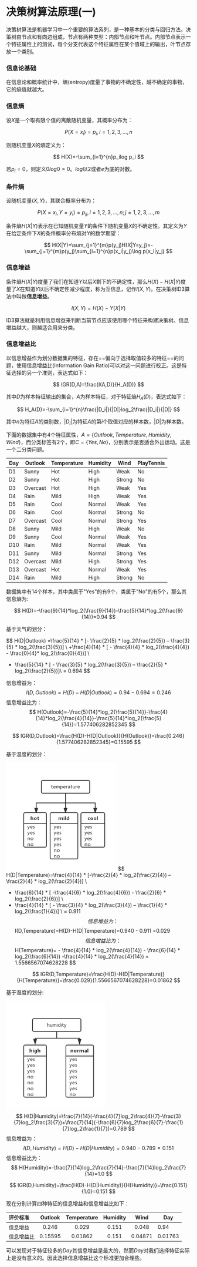 # 决策树算法原理(一)

决策树算法是机器学习中一个重要的算法系列，是一种基本的分类与回归方法。决策树由节点和有向边组成，节点有两种类型：内部节点和叶节点。内部节点表示一个特征属性上的测试，每个分支代表这个特征属性在某个值域上的输出，叶节点存放一个类别。

### 信息论基础

在信息论和概率统计中，熵(entropy)度量了事物的不确定性，越不确定的事物，它的熵值就越大。

### 信息熵

设$X$是一个取有限个值的离散随机变量，其概率分布为：

$$
P(X=x_i)=p_i,i=1,2,3,...,n
$$

则随机变量$X$的熵定义为：

$$
H(X)=-\sum_{i=1}^{n}p_ilog p_i
$$

若$p_i=0$，则定义$0log0=0$。$log$以$2$或者$e$为底的对数。

### 条件熵

设随机变量$(X,Y)$，其联合概率分布为：

$$
P(X=x_i,Y=y_i)=p_{ij},i=1,2,3,...,n;j=1,2,3,...,m
$$

条件熵$H(X|Y)$表示在已知随机变量$Y$的条件下随机变量$X$的不确定性。其定义为$Y$在给定条件下$X$的条件概率分布熵对$Y$的数学期望：

$$
H(X|Y)=\sum_{j=1}^{m}p(y_j)H(X|Y=y_j)=-\sum_{j=1}^{m}p(y_j)\sum_{i=1}^{n}p(x_i|y_j)\log p(x_i|y_j)
$$

### 信息增益

条件熵$H(X|Y)$度量了我们在知道$Y$以后$X$剩下的不确定性，那么$H(X)-H(X|Y)$度量了$X$在知道$Y$以后不确定性减少程度，称为互信息，记作$I(X,Y)$。在决策树ID3算法中叫做**信息增益**。

$$
I(X,Y)=H(X)-Y(X|Y)
$$

ID3算法就是利用信息增益来判断当前节点应该使用哪个特征来构建决策树。信息增益越大，则越适合用来分类。

### 信息增益比

以信息增益作为划分数据集的特征，存在==偏向于选择取值较多的特征==的问题，使用信息增益比(Information Gain Ratio)可以对这一问题进行校正。这是特征选择的另一个准则，表达式如下：

$$
IGR(D,A)=\frac{I(A,D)}{H_A(D)}
$$

其中$D$为样本特征输出的集合，$A$为样本特征，对于特征熵$H_A(D)$，表达式如下：

$$
H_A(D)=-\sum_{i=1}^{n}\frac{|D_i|}{|D|}log_2\frac{|D_i|}{|D|}
$$

其中$n$为特征$A$的类别数，$|D_i|$为特征$A$的第$i$个取值对应的样本数，$|D|$为样本数。



下面的数据集中有4个特征属性，$A=\{Outlook,Temperature,Humidity,Wind\}$，而分类标签有2个，即$C=\{Yes,No\}$，分别表示是否适合外出运动。这是一个二分类问题。

| Day  | Outlook  | Temperature | Humidity | Wind   | PlayTennis |
| ---- | -------- | ----------- | -------- | ------ | ---------- |
| D1   | Sunny    | Hot         | High     | Weak   | No         |
| D2   | Sunny    | Hot         | High     | Strong | No         |
| D3   | Overcast | Hot         | High     | Weak   | Yes        |
| D4   | Rain     | Mild        | High     | Weak   | Yes        |
| D5   | Rain     | Cool        | Normal   | Weak   | Yes        |
| D6   | Rain     | Cool        | Normal   | Strong | No         |
| D7   | Overcast | Cool        | Normal   | Strong | Yes        |
| D8   | Sunny    | Mild        | High     | Weak   | No         |
| D9   | Sunny    | Cool        | Normal   | Weak   | Yes        |
| D10  | Rain     | Mild        | Normal   | Weak   | Yes        |
| D11  | Sunny    | Mild        | Normal   | Strong | Yes        |
| D12  | Overcast | Mild        | High     | Strong | Yes        |
| D13  | Overcast | Hot         | Normal   | Weak   | Yes        |
| D14  | Rain     | Mild        | High     | Strong | No         |

数据集中有14个样本，其中类属于"Yes"的有9个，类属于"No"的有5个，那么其信息熵为:

$$
H(D)=-\frac{9}{14}*log_2(\frac{9}{14})-\frac{5}{14}*log_2(\frac{9}{14})=0.94
$$

基于天气的划分：

$$
H(D|Outlook)
=\frac{5}{14} * [- \frac{2}{5} * log_2(\frac{2}{5}) – \frac{3}{5} * log_2(\frac{3}{5})] \\
+\frac{4}{14} * [ - \frac{4}{4} * log_2(\frac{4}{4}) - \frac{0}{4}* log_2(\frac{0}{4})] \\
+ \frac{5}{14} * [ - \frac{3}{5} * log_2(\frac{3}{5}) – \frac{2}{5} * log_2(\frac{2}{5})]\\
= 0.694
$$


信息增益为：
$$
I(D,Outlook)=H(D)-H(D|Outlook)=0.94-0.694=0.246
$$
信息增益比为：
$$
H(Outlook)=-\frac{5}{14}*log_2{\frac{5}{14}}-\frac{4}{14}*log_2{\frac{4}{14}}-\frac{5}{14}*log_2{\frac{5}{14}}=1.577406282852345
$$

$$
IGR(D,Outlook)=\frac{H(D)-H(D|Outlook)}{H(Outlook)}=\frac{0.246}{1.577406282852345}=0.15595
$$

基于温度的划分：

![temperature](assets/temperature.png)
$$
H(D|Temperature)=\frac{4}{14} * [-\frac{2}{4} * log_2(\frac{2}{4}) – \frac{2}{4} * log_2(\frac{2}{4})] \\
+ \frac{6}{14} * [ -\frac{4}{6} * log_2(\frac{4}{6}) - \frac{2}{6} * log_2(\frac{2}{6})] \\
+ \frac{4}{14} * [ - \frac{3}{4} * log_2(\frac{3}{4}) – \frac{1}{4} * log_2(\frac{1}{4})] \\
= 0.911
$$
信息增益为：
$$
I(D,Temperature)=H(D)-H(D|Temperature)=0.940 - 0.911 =0.029
$$
信息增益比为：
$$
H(Temperature)= - \frac{4}{14} * log_2(\frac{4}{14}) - \frac{6}{14} * log_2(\frac{6}{14}) -\frac{4}{14} * log_2(\frac{4}{14}) = 1.5566567074628228
$$

$$
IGR(D,Temperature)=\frac{H(D)-H(D|Temperature)}{H(Temperature)}=\frac{0.029}{1.5566567074628228}=0.01862
$$

基于湿度的划分:

![humity](assets/humity.png)
$$
H(D|Humidity)=\frac{7}{14}(-\frac{4}{7}log_2\frac{4}{7}-\frac{3}{7}log_2\frac{3}{7})+\frac{7}{14}(-\frac{6}{7}log_2\frac{6}{7}-\frac{1}{7}log_2\frac{1}{7})=0.789
$$
信息增益为：
$$
I(D,Humidity)=H(D)-H(D|Humidity)= 0.940 - 0.789 = 0.151
$$
信息增益比为：
$$
H(Humidity)=-\frac{7}{14}log_2\frac{7}{14}-\frac{7}{14}log_2\frac{7}{14}=1.0
$$

$$
IGR(D,Humidity)=\frac{H(D)-H(D|Humidity)}{H(Humidity)}=\frac{0.151}{1.0}=0.151
$$

现在分别计算四种特征的信息增益和信息增益比如下：

| 评价标准   | Outlook | Temperature | Humidity |  Wind   | Day     |
| :--------- | :-----: | :---------: | :------: | :-----: | ------- |
| 信息增益   |  0.246  |    0.029    |  0.151   |  0.048  | 0.94    |
| 信息增益比 | 0.15595 |   0.01862   |  0.151   | 0.04871 | 0.01763 |

可以发现对于特征较多的$Day$其信息增益是最大的，然而$Day$对我们选择特征实际上是没有意义的。因此选择信息增益比这个标准更加合理些。

